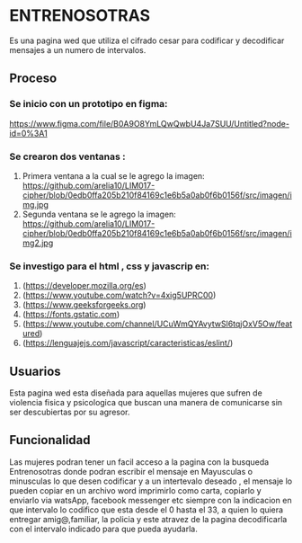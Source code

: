 # ENTRENOSOTRAS
Es una pagina wed que utiliza el cifrado cesar para codificar y decodificar mensajes a un numero de  intervalos.
## Proceso
### Se inicio con un prototipo en figma:
https://www.figma.com/file/B0A9O8YmLQwQwbU4Ja7SUU/Untitled?node-id=0%3A1
### Se crearon dos ventanas :
 1. Primera ventana a la cual se le agrego la imagen:
https://github.com/arelia10/LIM017-cipher/blob/0edb0ffa205b210f84169c1e6b5a0ab0f6b0156f/src/imagen/img.jpg
 2. Segunda ventana se le agrego la imagen:
https://github.com/arelia10/LIM017-cipher/blob/0edb0ffa205b210f84169c1e6b5a0ab0f6b0156f/src/imagen/img2.jpg
### Se investigo para el html , css y javascrip en:
1. (https://developer.mozilla.org/es)
2. (https://www.youtube.com/watch?v=4xig5UPRC00)
3. (https://www.geeksforgeeks.org)
4. (https://fonts.gstatic.com)
5. (https://www.youtube.com/channel/UCuWmQYAvytwSl6tqjOxV5Ow/featured)
6. (https://lenguajejs.com/javascript/caracteristicas/eslint/)
## Usuarios
Esta pagina wed esta diseñada  para aquellas mujeres que sufren de violencia fisica y psicologica que buscan una manera de comunicarse sin ser descubiertas por su agresor.
## Funcionalidad
Las mujeres podran tener un facil acceso a la pagina con  la busqueda Entrenosotras  donde podran  escribir el mensaje en Mayusculas o minusculas lo que desen codificar y  a un intertevalo deseado , el mensaje lo pueden copiar en  un archivo word imprimirlo como carta, copiarlo y enviarlo via watsApp, facebook messenger etc siempre con la indicacion en que intervalo lo codifico  que esta  desde el 0 hasta el 33, a quien lo quiera entregar amig@,familiar, la policia y este atravez de la pagina decodificarla con el intervalo indicado para que pueda ayudarla.